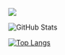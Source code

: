 
![](https://github-profile-summary-cards.vercel.app/api/cards/profile-details?username=kinari321&theme=vue)

![GitHub Stats](https://github-readme-stats.vercel.app/api?username=kinari321&show_icons=true)

[![Top Langs](https://github-readme-stats.vercel.app/api/top-langs/?username=kinari321&layout=compact&langs_count=6)](https://github.com/anuraghazra/github-readme-stats)
